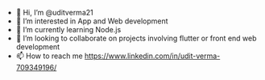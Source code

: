 - 👋 Hi, I’m @uditverma21
- 👀 I’m interested in App and Web development
- 🌱 I’m currently learning Node.js
- 💞️ I’m looking to collaborate on projects involving flutter or front end web development
- 📫 How to reach me https://www.linkedin.com/in/udit-verma-709349196/  

<!---
uditverma21/uditverma21 is a ✨ special ✨ repository because its `README.md` (this file) appears on your GitHub profile.
You can click the Preview link to take a look at your changes.
--->
